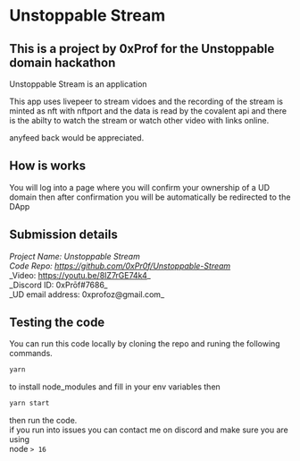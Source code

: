 # Unstoppable Stream

## This is a project by 0xProf for the Unstoppable domain hackathon

Unstoppable Stream is an application

This app uses livepeer to stream vidoes and the recording of the stream is minted as nft with nftport and the data is read by the covalent api and there is the abilty to watch the stream or watch other video with links online.

anyfeed back would be appreciated.

## How is works

You will log into a page where you will confirm your ownership of a UD domain
then after confirmation you will be automatically be redirected to the DApp

## Submission details

_Project Name: Unstoppable Stream_  
_Code Repo: https://github.com/0xPr0f/Unstoppable-Stream_  
\_Video: https://youtu.be/8IZ7rGE74k4_  
\_Discord ID: 0xPrōf#7686_  
\_UD email address: 0xprofoz@gmail.com_

## Testing the code

You can run this code locally by cloning the repo and runing the following commands.

```sh
yarn
```

to install node_modules
and fill in your env variables
then

```sh
yarn start
```

then run the code.  
if you run into issues you can contact me on discord and make sure you are using  
node `> 16`
